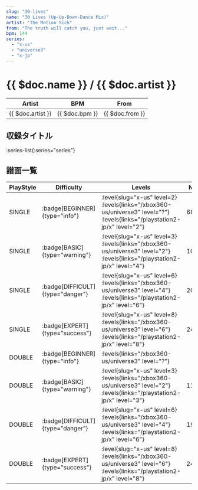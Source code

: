 ```yaml
---
slug: "30-lives"
name: "30 Lives (Up-Up-Down-Dance Mix)"
artist: "The Motion Sick"
from: "The truth will catch you, just wait..."
bpm: 144
series:
  - "x-us"
  - "universe3"
  - "x-jp"
---
```


# {{ $doc.name }} / {{ $doc.artist }}

|Artist|BPM|From|
|------|---|----|
|{{ $doc.artist }}|{{ $doc.bpm }}|{{ $doc.from }}|

## 収録タイトル

:series-list{:series="series"}

## 譜面一覧

|PlayStyle|Difficulty|Levels|Notes|Movie|
|---------|----------|------|-----|-----|
|SINGLE| :badge[BEGINNER]{type="info"}|<div class="field is-grouped is-grouped-multiline"> :level{slug="x-us" level=2} :levels{links="/xbox360-us/universe3" level="?"}  :levels{links="/playstation2-jp/x" level="2"}</div>|68/0||
|SINGLE| :badge[BASIC]{type="warning"}|<div class="field is-grouped is-grouped-multiline"> :level{slug="x-us" level=3} :levels{links="/xbox360-us/universe3" level="2"}  :levels{links="/playstation2-jp/x" level="4"}</div>|108/8||
|SINGLE| :badge[DIFFICULT]{type="danger"}|<div class="field is-grouped is-grouped-multiline"> :level{slug="x-us" level=6} :levels{links="/xbox360-us/universe3" level="4"}  :levels{links="/playstation2-jp/x" level="6"}</div>|208/19||
|SINGLE| :badge[EXPERT]{type="success"}|<div class="field is-grouped is-grouped-multiline"> :level{slug="x-us" level=8} :levels{links="/xbox360-us/universe3" level="6"}  :levels{links="/playstation2-jp/x" level="8"}</div>|243/1||
|DOUBLE| :badge[BEGINNER]{type="info"}|<div class="field is-grouped is-grouped-multiline"> :levels{links="/xbox360-us/universe3" level="?"}</div>|||
|DOUBLE| :badge[BASIC]{type="warning"}|<div class="field is-grouped is-grouped-multiline"> :level{slug="x-us" level=3} :levels{links="/xbox360-us/universe3" level="2"}  :levels{links="/playstation2-jp/x" level="3"}</div>|111/4||
|DOUBLE| :badge[DIFFICULT]{type="danger"}|<div class="field is-grouped is-grouped-multiline"> :level{slug="x-us" level=6} :levels{links="/xbox360-us/universe3" level="4"}  :levels{links="/playstation2-jp/x" level="6"}</div>|197/20||
|DOUBLE| :badge[EXPERT]{type="success"}|<div class="field is-grouped is-grouped-multiline"> :level{slug="x-us" level=8} :levels{links="/xbox360-us/universe3" level="6"}  :levels{links="/playstation2-jp/x" level="8"}</div>|241/3||
